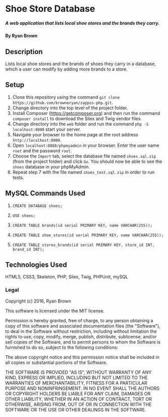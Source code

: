 # Shoe Store Database
##### A web application that lists local shoe stores and the brands they carry.

#### By Ryan Brown

## Description

Lists local shoe stores and the brands of shoes they carry in a database, which a user can modify by adding more brands to a store.

## Setup

1. Clone this repository using the command `git clone https://github.com/browneryan/zappos-php.git`.
2. Change directory into the top level of the project folder.
3. Install Composer (https://getcomposer.org) and then run the command `composer install` to download the Silex and Twig vendor files.
4. Change directory into the `web` folder and run the command `php -S localhost:8000` start your server.
5. Navigate your browser to the home page at the root address  `http://localhost:8000`.
6. Open `localhost:8888/phpmyadmin` in your browser. Enter the user name `root` and the password `root`.
7. Choose the `Import` tab, select the database file named `shoes.sql.zip` (from the project folder) and click `Go`. You should now be able to see the `shoes` database in your phpMyAdmin.
8. Repeat step 7 with the file named `shoes_test.sql.zip` in order to run tests.

## MySQL Commands Used

1. `CREATE DATABASE shoes;`

2. `USE shoes;`

3. `CREATE TABLE brands(id serial PRIMARY KEY, name VARCHAR(255));`

4. `CREATE TABLE shoe_stores(id serial PRIMARY KEY, name VARCHAR(255));`

5. `CREATE TABLE stores_brands(id serial PRIMARY KEY, store_id INT, brand_id INT);`

## Technologies Used

HTML5, CSS3, Skeleton, PHP, Silex, Twig, PHPUnit, mySQL

### Legal

Copyright (c) 2016, Ryan Brown

This software is licensed under the MIT license.

Permission is hereby granted, free of charge, to any person obtaining a copy of this software and associated documentation files (the "Software"), to deal in the Software without restriction, including without limitation the rights to use, copy, modify, merge, publish, distribute, sublicense, and/or sell copies of the Software, and to permit persons to whom the Software is furnished to do so, subject to the following conditions:

The above copyright notice and this permission notice shall be included in all copies or substantial portions of the Software.

THE SOFTWARE IS PROVIDED "AS IS", WITHOUT WARRANTY OF ANY KIND, EXPRESS OR IMPLIED, INCLUDING BUT NOT LIMITED TO THE WARRANTIES OF MERCHANTABILITY, FITNESS FOR A PARTICULAR PURPOSE AND NONINFRINGEMENT. IN NO EVENT SHALL THE AUTHORS OR COPYRIGHT HOLDERS BE LIABLE FOR ANY CLAIM, DAMAGES OR OTHER LIABILITY, WHETHER IN AN ACTION OF CONTRACT, TORT OR OTHERWISE, ARISING FROM, OUT OF OR IN CONNECTION WITH THE SOFTWARE OR THE USE OR OTHER DEALINGS IN THE SOFTWARE.
